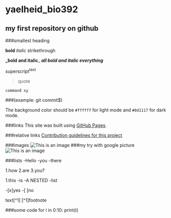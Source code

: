 # yaelheid_bio392

## my first repository on github
###smallest heading

**bold**
*italic*
strikethrough

**_bold and italic**_
***all bold and italic 
everything***

superscript<sup>text</sup>

>quote

```block for git commands
command xy

```
###(example: git commit$)


The background color should be `#ffffff` for light mode and `#0d1117` for dark mode.

###links
This site was built using [GitHub Pages](https://pages.github.com).


###relative links
[Contribution guidelines for this project](docs/Contributing.md)


###images
![This is an image](https://myotocat.com/assets/images/base-octocat.svg)
###my try with google picture
![This is an image](https://www.google.com/url?sa=i&url=https%3A%2F%2Fwww.istockphoto.com%2Fphotos%2Fginger-cat&psig=AOvVaw1eEJDdFkGulXLMW3D7zlon&ust=1663833373496000&source=images&cd=vfe&ved=0CAkQjRxqFwoTCOCLtry0pfoCFQAAAAAdAAAAABAD)

###lists
-Hello
-you
-there

1.how
2.are
3.you?

1.this
  -is
    -A NESTED
      -list

-[x]yes
-[ ]no

text[^1]
[^1]footnote

<!--hide the content in markdown-->


###some code
for i in 0:10:
  print(i)
